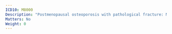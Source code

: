 ```yaml
---
ICD10: M8000
Description: "Postmenopausal osteoporosis with pathological fracture: Multiple sites"
Matters: No
Weight: 0
---
```

